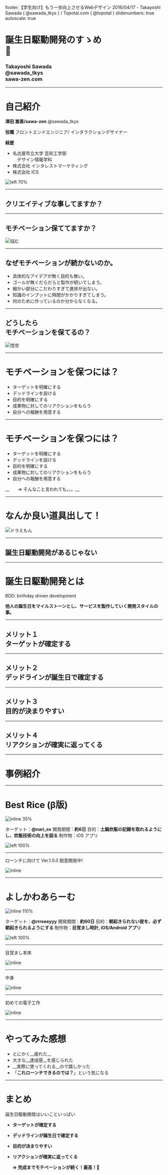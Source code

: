 footer:【学生向け】もう一歩向上させるWebデザイン 2016/04/17 - Takayoshi Sawada ( @sawada_tkys ) / Topotal.com ( @topotal )
slidenumbers: true
autoscale: true

# 誕生日駆動開発のすゝめ<br/>🎂

### __Takayoshi Sawada__<br/>@sawada_tkys<br/>sawa-zen.com

---

# 自己紹介

__澤田 嵩善/sawa-zen__
@sawada_tkys

__役職__
フロントエンドエンジニア/
インタラクションデザイナー

__経歴__

- 名古屋市立大学 芸術工学部<br/>　デザイン情報学科
- 株式会社 インタレストマーケティング
- 株式会社 ICS

![left 70%](./images/prof.jpg)

---

## クリエイティブな事してますか？

---

## __モチベーション保ててますか？__

![悩む](./images/worry.jpg)

---

## なぜモチベーションが続かないのか。

- 具体的なアイデアが無く目的も無い。
- ゴールが無くだらだらと製作が続いてしまう。
- 細かい部分にこだわりすぎて進捗が出ない。
- 知識のインプットに時間がかかりすぎてしまう。
- 何のために作っているのか分からなくなる。

---

## __どうしたら<br/>モチベーションを保てるの？__

![悟空](./images/goku.jpg)

---

# モチベーションを保つには？

- ターゲットを明確にする
- デッドラインを設ける
- 目的を明確にする
- 成果物に対してのリアクションをもらう
- 自分への報酬を用意する
　

---

# モチベーションを保つには？

- ターゲットを明確にする
- デッドラインを設ける
- 目的を明確にする
- 成果物に対してのリアクションをもらう
- 自分への報酬を用意する

__　　=> そんなこと言われても。。。__

---

# __なんか良い道具出して！__

![ドラえもん](./images/doraemon.jpg)

---

## __誕生日駆動開発があるじゃない__

---

# __誕生日駆動開発とは__

BDD: birthday driven development

__他人の誕生日をマイルストーンとし、サービスを製作していく開発スタイルの事。__

---

## メリット１<br/>__ターゲットが確定する__

---

## メリット２<br/>__デッドラインが誕生日で確定する__

---

## メリット３<br/>__目的が決まりやすい__

---

## メリット４<br/>__リアクションが確実に返ってくる__

---

# 事例紹介

---

# Best Rice (β版)

![inline 35%](./images/icon.png)

ターゲット：__@nari_ex__
開発期間：__約6日__
目的：__土鍋炊飯の記録を取れるようにし、炊飯技術の向上を図る__
制作物：iOS アプリ

![left 100%](./images/rice_app.png)

---

ローンチに向けて Ver.1.0.0 鋭意開発中!

![inline](./images/dribbble.png)

---

# よしかわあらーむ

![inline 110%](./images/appicon.png)

ターゲット：__@rrreeeyyy__
開発期間：__約60日__
目的：__朝起きられない彼を、必ず朝起きられるようにする__
制作物：__目覚まし時計, iOS/Android アプリ__

![left 100%](./images/alerm2.png)

---

目覚まし本体

![inline](./images/alerm1.jpg)

---

中身

![inline](./images/alerm3.jpg)

---

初めての電子工作

![inline](./images/alerm4.jpg)

---

# やってみた感想

- とにかく__疲れた__
- 大きな__達成感__を感じられた
- __実際に使ってくれる__ので嬉しかった
- 「__これローンチできるのでは？__」という気になる

---

# まとめ

誕生日駆動開発はいいこといっぱい

- __ターゲットが確定する__
- __デッドラインが誕生日で確定する__
- __目的が決まりやすい__
- __リアクションが確実に返ってくる__

  __=> 完成までモチベーションが続く！最高！🎂__


